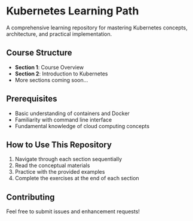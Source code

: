 # Kubernetes Learning Path

A comprehensive learning repository for mastering Kubernetes concepts, architecture, and practical implementation.

## Course Structure

- **Section 1**: Course Overview
- **Section 2**: Introduction to Kubernetes
- More sections coming soon...

## Prerequisites

- Basic understanding of containers and Docker
- Familiarity with command line interface
- Fundamental knowledge of cloud computing concepts

## How to Use This Repository

1. Navigate through each section sequentially
2. Read the conceptual materials
3. Practice with the provided examples
4. Complete the exercises at the end of each section

## Contributing

Feel free to submit issues and enhancement requests!

